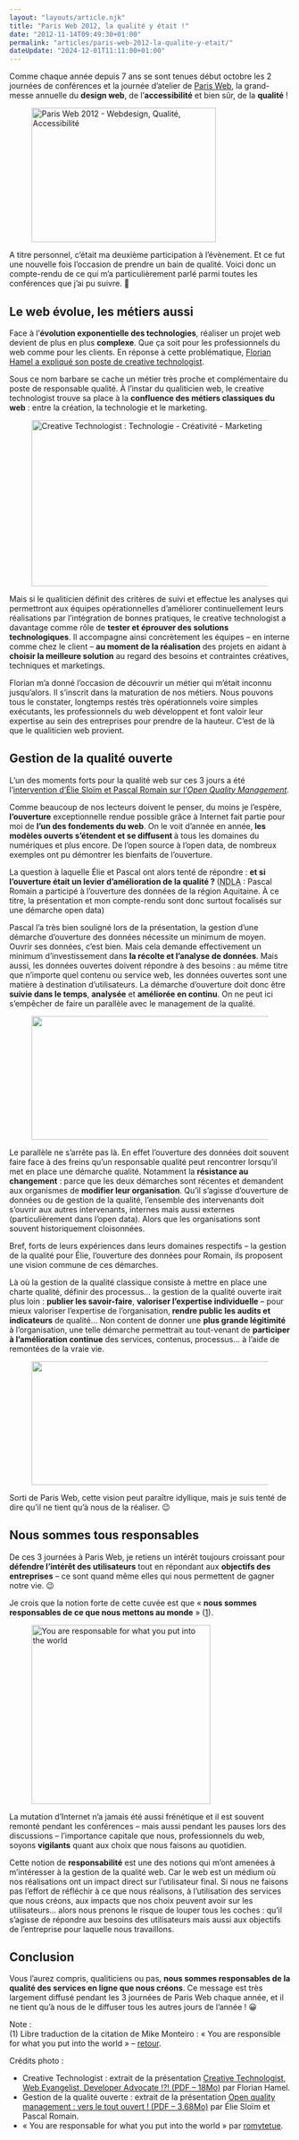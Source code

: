 ```yaml
---
layout: "layouts/article.njk"
title: "Paris Web 2012, la qualité y était !"
date: "2012-11-14T09:49:30+01:00"
permalink: "articles/paris-web-2012-la-qualite-y-etait/"
dateUpdate: "2024-12-01T11:11:00+01:00"
---
```


<p>Comme chaque année depuis 7 ans se sont tenues début octobre les 2 journées de conférences et la journée d’atelier de <a href="https://www.paris-web.fr">Paris Web</a>, la grand-messe annuelle du <strong>design web</strong>, de l’<strong>accessibilité</strong> et bien sûr, de la <strong>qualité</strong> !<span id="more-339"></span></p>
<figure><img alt="Paris Web 2012 - Webdesign, Qualité, Accessibilité" src="{{ site.path.images }}/{{ permalink }}logo-parisweb-2012.png" width="330" height="240" /></figure>
<p>A titre personnel, c’était ma deuxième participation à l’évènement. Et ce fut une nouvelle fois l’occasion de prendre un bain de qualité. Voici donc un compte-rendu de ce qui m’a particulièrement parlé parmi toutes les conférences que j’ai pu suivre. 🙂</p>
<h2>Le web évolue, les métiers aussi</h2>
<p>Face à l’<strong>évolution exponentielle des technologies</strong>, réaliser un projet web devient de plus en plus <strong>complexe</strong>. Que ça soit pour les professionnels du web comme pour les clients. En réponse à cette problématique, <a href="https://www.paris-web.fr/2012/conferences/creative-technologist-web-evangelist-developer-advocate">Florian Hamel a expliqué son poste de creative technologist</a>.</p>
<p>Sous ce nom barbare se cache un métier très proche et complémentaire du poste de responsable qualité. À l’instar du qualiticien web, le creative technologist trouve sa place à la <strong>confluence des métiers classiques du web</strong> : entre la création, la technologie et le marketing.</p>
<figure><img alt="Creative Technologist : Technologie - Créativité - Marketing" src="{{ site.path.images }}/{{ permalink }}creative-technologist.jpg" width="500" height="297" loading="lazy" /></figure>
<p>Mais si le qualiticien définit des critères de suivi et effectue les analyses qui permettront aux équipes opérationnelles d’améliorer continuellement leurs réalisations par l’intégration de bonnes pratiques, le creative technologist a davantage comme rôle de <strong>tester et éprouver des solutions technologiques</strong>. Il accompagne ainsi concrètement les équipes – en interne comme chez le client – <strong>au moment de la réalisation</strong> des projets en aidant à <strong>choisir la meilleure solution</strong> au regard des besoins et contraintes créatives, techniques et marketings.</p>
<p>Florian m’a donné l’occasion de découvrir un métier qui m’était inconnu jusqu’alors. Il s’inscrit dans la maturation de nos métiers. Nous pouvons tous le constater, longtemps restés très opérationnels voire simples exécutants, les professionnels du web développent et font valoir leur expertise au sein des entreprises pour prendre de la hauteur. C’est de là que le qualiticien web provient.</p>
<h2>Gestion de la qualité ouverte</h2>
<p>L’un des moments forts pour la qualité web sur ces 3 jours a été l’<a href="https://www.paris-web.fr/2012/conferences/open-quality-management-vers-le-tout-ouvert">intervention d’Élie Sloïm et Pascal Romain sur l’<em>Open Quality Management</em></a>.</p>
<p>Comme beaucoup de nos lecteurs doivent le penser, du moins je l’espère, <strong>l’ouverture</strong> exceptionnelle rendue possible grâce à Internet fait partie pour moi de <strong>l’un des fondements du web</strong>. On le voit d’année en année,<strong> les modèles ouverts s’étendent et se diffusent </strong>à tous les domaines du numériques et plus encore. De l’open source à l’open data, de nombreux exemples ont pu démontrer les bienfaits de l’ouverture.</p>
<p>La question à laquelle Élie et Pascal ont alors tenté de répondre : <strong>et si l’ouverture était un levier d’amélioration de la qualité ? </strong>(<abbr title="Note de l'auteur">NDLA</abbr> : Pascal Romain a participé à l’ouverture des données de la région Aquitaine. À ce titre, la présentation et mon compte-rendu sont donc surtout focalisés sur une démarche open data)</p>
<p>Pascal l’a très bien souligné lors de la présentation, la gestion d’une démarche d’ouverture des données nécessite un minimum de moyen. Ouvrir ses données, c’est bien. Mais cela demande effectivement un minimum d’investissement dans <strong>la récolte et l’analyse de données</strong>. Mais aussi, les données ouvertes doivent répondre à des besoins : au même titre que n’importe quel contenu ou service web, les données ouvertes sont une matière à destination d’utilisateurs. La démarche d’ouverture doit donc être <strong>suivie dans le temps</strong>, <strong>analysée</strong> et <strong>améliorée en continu</strong>. On ne peut ici s’empêcher de faire un parallèle avec le management de la qualité.</p>
<figure><img alt="" src="{{ site.path.images }}/{{ permalink }}demarche-qualite.png" width="500" height="221" loading="lazy" /></figure>
<p>Le parallèle ne s’arrête pas là. En effet l’ouverture des données doit souvent faire face à des freins qu’un responsable qualité peut rencontrer lorsqu’il met en place une démarche qualité. Notamment la <strong>résistance au changement</strong> : parce que les deux démarches sont récentes et demandent aux organismes de <strong>modifier leur organisation</strong>. Qu’il s’agisse d’ouverture de données ou de gestion de la qualité, l’ensemble des intervenants doit s’ouvrir aux autres intervenants, internes mais aussi externes (particulièrement dans l’open data). Alors que les organisations sont souvent historiquement cloisonnées.</p>
<p>Bref, forts de leurs expériences dans leurs domaines respectifs – la gestion de la qualité pour Élie, l’ouverture des données pour Romain, ils proposent une vision commune de ces démarches.</p>
<p>Là où la gestion de la qualité classique consiste à mettre en place une charte qualité, définir des processus… la gestion de la qualité ouverte irait plus loin : <strong>publier les savoir-faire</strong>, <strong>valoriser l’expertise individuelle</strong> – pour mieux valoriser l’expertise de l’organisation,<strong> rendre public les audits et indicateurs</strong> de qualité… Non content de donner une <strong>plus grande légitimité </strong>à l’organisation, une telle démarche permettrait au tout-venant de <strong>participer à l’amélioration continue</strong> des services, contenus, processus… à l’aide de remontées de la vraie vie.</p>
<figure><img alt="" src="{{ site.path.images }}/{{ permalink }}demarche-qualite-ouverte.png" width="500" height="221" loading="lazy" /></figure>
<p>Sorti de Paris Web, cette vision peut paraître idyllique, mais je suis tenté de dire qu’il ne tient qu’à nous de la réaliser. 😉</p>
<h2>Nous sommes tous responsables</h2>
<p>De ces 3 journées à Paris Web, je retiens un intérêt toujours croissant pour <strong>défendre l’intérêt des utilisateurs</strong> tout en répondant aux <strong>objectifs des entreprises</strong> – ce sont quand même elles qui nous permettent de gagner notre vie. 😉</p>
<p>Je crois que la notion forte de cette cuvée est que « <strong>nous sommes responsables de ce que nous mettons au monde</strong> » (<a id="retourNote1" href="#note1">1</a>).</p>
<figure><img alt="You are responsable for what you put into the world" src="{{ site.path.images }}/{{ permalink }}8099756944_09cddc5c89_n.jpg" width="320" height="320" loading="lazy" /></figure>
<p>La mutation d’Internet n’a jamais été aussi frénétique et il est souvent remonté pendant les conférences – mais aussi pendant les pauses lors des discussions – l’importance capitale que nous, professionnels du web, soyons <strong>vigilants</strong> quant aux choix que nous faisons au quotidien.</p>
<p>Cette notion de <strong>responsabilité</strong> est une des notions qui m’ont amenées à m’intéresser à la gestion de la qualité web. Car le web est un médium où nos réalisations ont un impact direct sur l’utilisateur final. Si nous ne faisons pas l’effort de réfléchir à ce que nous réalisons, à l’utilisation des services que nous créons, aux impacts que nos choix peuvent avoir sur les utilisateurs… alors nous prenons le risque de louper tous les coches : qu’il s’agisse de répondre aux besoins des utilisateurs mais aussi aux objectifs de l’entreprise pour laquelle nous travaillons.</p>
<h2>Conclusion</h2>
<p>Vous l’aurez compris, qualiticiens ou pas, <strong>nous sommes responsables de la qualité des services en ligne que nous créons</strong>. Ce message est très largement diffusé pendant les 3 journées de Paris Web chaque année, et il ne tient qu’à nous de le diffuser tous les autres jours de l’année ! 😀</p>
<p>Note :<br>
(<span id="note1">1</span>) Libre traduction de la citation de Mike Monteiro : « You are responsible for what you put into the world » – <a href="#retourNote1">retour</a>.</p>
<p>Crédits photo :</p>
<ul>
<li>Creative Technologist : extrait de la présentation <a href="https://www.paris-web.fr/media/pages/2012/creative-technologist-web-evangelist-developer-advocate/5244a77c07-1714674779/FlorianHarmel-ParisWeb2012.pdf">Creative Technologist, Web Evangelist, Developer Advocate !?! (PDF – 18Mo)</a> par Florian Hamel.</li>
<li>Gestion de la qualité ouverte : extrait de la présentation <a href="https://www.paris-web.fr/media/pages/2012/open-quality-management-vers-le-tout-ouvert/49ae4f821b-1714674778/SP_OQM-TOUT-OUVERT-PW_2012-6.pdf">Open quality management : vers le tout ouvert ! (PDF – 3,68Mo)</a> par Élie Sloïm et Pascal Romain.</li>
<li>« You are responsable for what you put into the world » par <a href="http://www.flickr.com/photos/romytetue/8099756944/">romytetue</a>.</li>
</ul>
